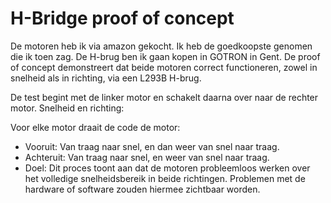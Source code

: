 # H-Bridge proof of concept
De motoren heb ik via amazon gekocht. Ik heb de goedkoopste genomen die ik toen zag. De H-brug ben ik gaan kopen in GOTRON in Gent. 
De proof of concept demonstreert dat beide motoren correct functioneren, zowel in snelheid als in richting, via een L293B H-brug.

De test begint met de linker motor en schakelt daarna over naar de rechter motor.
Snelheid en richting:

Voor elke motor draait de code de motor:
- Vooruit: Van traag naar snel, en dan weer van snel naar traag.
- Achteruit: Van traag naar snel, en weer van snel naar traag.
- Doel:
Dit proces toont aan dat de motoren probleemloos werken over het volledige snelheidsbereik in beide richtingen. Problemen met de hardware of software zouden hiermee zichtbaar worden.
